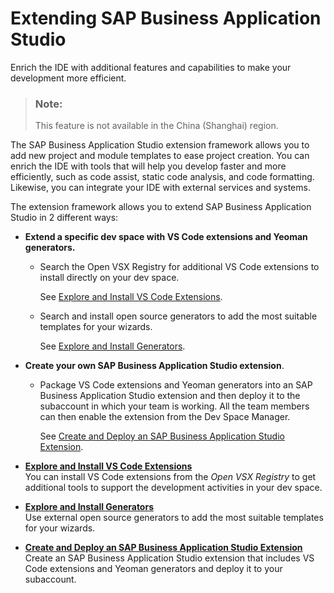 <!-- loiof6681fa4bbd349809998c8f77a954c77 -->

# Extending SAP Business Application Studio

Enrich the IDE with additional features and capabilities to make your development more efficient.

> ### Note:  
> This feature is not available in the China \(Shanghai\) region.

The SAP Business Application Studio extension framework allows you to add new project and module templates to ease project creation. You can enrich the IDE with tools that will help you develop faster and more efficiently, such as code assist, static code analysis, and code formatting. Likewise, you can integrate your IDE with external services and systems.

The extension framework allows you to extend SAP Business Application Studio in 2 different ways:

-   **Extend a specific dev space with VS Code extensions and Yeoman generators.** 

    -   Search the Open VSX Registry for additional VS Code extensions to install directly on your dev space.

        See [Explore and Install VS Code Extensions](Explore_and_Install_VS_Code_Extensions_d83a580.md).

    -   Search and install open source generators to add the most suitable templates for your wizards.

        See [Explore and Install Generators](Explore_and_Install_Generators_7865b5e.md).

-   **Create your own SAP Business Application Studio extension**.

    -   Package VS Code extensions and Yeoman generators into an SAP Business Application Studio extension and then deploy it to the subaccount in which your team is working. All the team members can then enable the extension from the Dev Space Manager.

        See [Create and Deploy an SAP Business Application Studio Extension](Create_and_Deploy_an_SAP_Business_Application_Studio_Extension_2064b4e.md).


-   **[Explore and Install VS Code Extensions](Explore_and_Install_VS_Code_Extensions_d83a580.md "You can install VS Code extensions from the Open VSX Registry to
		get additional tools to support the development activities in your dev space.")**  
You can install VS Code extensions from the *Open VSX Registry* to get additional tools to support the development activities in your dev space.
-   **[Explore and Install Generators](Explore_and_Install_Generators_7865b5e.md "Use external open source generators to add the most suitable templates for your
		wizards.")**  
Use external open source generators to add the most suitable templates for your wizards.
-   **[Create and Deploy an SAP Business Application Studio Extension](Create_and_Deploy_an_SAP_Business_Application_Studio_Extension_2064b4e.md "Create an SAP Business Application Studio extension
		that includes VS Code extensions and Yeoman generators and deploy it to your
		subaccount.")**  
Create an SAP Business Application Studio extension that includes VS Code extensions and Yeoman generators and deploy it to your subaccount.

